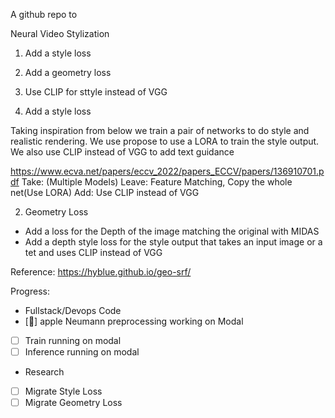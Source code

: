 A github repo to 

Neural Video Stylization

1) Add a style loss
2) Add a geometry loss
3) Use CLIP for sttyle instead of VGG


1) Add a style loss

Taking inspiration from below we train a pair of networks to do style and realistic rendering. We use propose to use a LORA to train the style output. We also use CLIP instead of VGG to add text guidance

https://www.ecva.net/papers/eccv_2022/papers_ECCV/papers/136910701.pdf
Take: (Multiple Models)
Leave: Feature Matching, Copy the whole net(Use LORA)
Add: Use CLIP instead of VGG


2) Geometry Loss
- Add a loss for the Depth of the image matching the original with MIDAS
- Add a depth style loss for the style output that takes an input image or a tet and uses CLIP instead of VGG

Reference:
https://hyblue.github.io/geo-srf/

Progress:
- Fullstack/Devops Code
- [🚧] apple Neumann preprocessing working on Modal
- [ ] Train running on modal
- [ ] Inference running on modal
- Research
- [ ] Migrate Style Loss
- [ ] Migrate Geometry Loss

